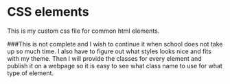 # CSS elements

This is my custom css file for common html elements.

###This is not complete and I wish to continue it when school does not take up so much time. I also have to figure out what styles looks nice and fits with my theme. Then I will provide the classes for every element and publish it on a webpage so it is easy to see what class name to use for what type of element.
